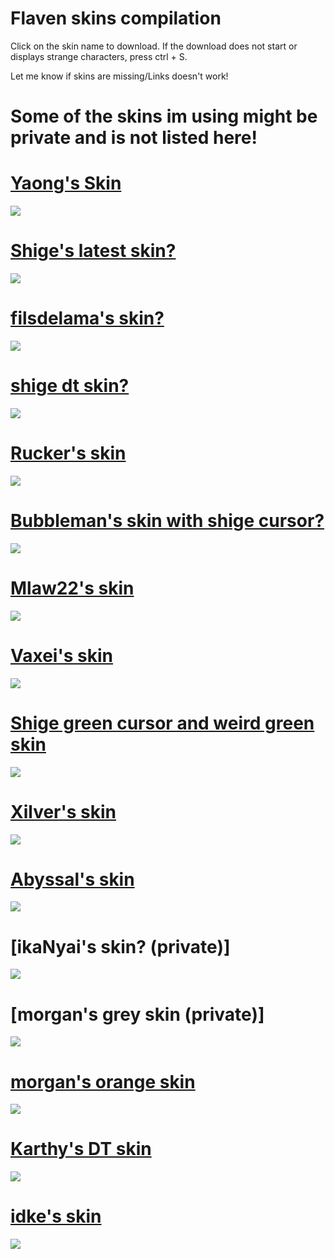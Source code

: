 # Flaven skins compilation


Click on the skin name to download. If the download does not start or displays strange characters, press ctrl + S.

Let me know if skins are missing/Links doesn't work!

# Some of the skins im using might be private and is not listed here!

# [Yaong's Skin](https://puu.sh/t6HtJ/7476506810.osk) 
![](https://flaven.iys.io/QwVBWO.jpg)

# [Shige's latest skin?](https://flaven.iys.io/4U32jp.osk) 
![](https://flaven.iys.io/mauxg2.jpg)

# [filsdelama's skin?](http://puu.sh/v14aa/aac80ff3db.osk) 
![](https://flaven.iys.io/mCtf2M.jpg)

# [shige dt skin?](https://flaven.iys.io/31r9BJ.osk) 
![](https://flaven.iys.io/3fUii3.jpg)

# [Rucker's skin](https://puu.sh/uF8pE.osk) 
![](https://flaven.iys.io/JjHX6P.jpg)

# [Bubbleman's skin with shige cursor?](https://flaven.iys.io/EOu0r1.osk) 
![](https://flaven.iys.io/sbdBQf.jpg)

# [Mlaw22's skin](https://flaven.iys.io/Zfh5wv.osk)
![](https://flaven.iys.io/WxrU6A.jpg)

# [Vaxei's skin](http://puu.sh/uFJx9/27c88251e9.osk)
![](https://flaven.iys.io/yREzRw.jpg)

# [Shige green cursor and weird green skin](https://flaven.iys.io/WCR6ld.osk)
![](https://flaven.iys.io/7WougA.jpg)

# [Xilver's skin](https://flaven.iys.io/mbKP5g.osk)
![](https://flaven.iys.io/mgsLJw.jpg)

# [Abyssal's skin](https://flaven.iys.io/YdWycZ.osk)
![](https://flaven.iys.io/XuRr8I.jpg)

# [ikaNyai's skin? (private)]
![](https://flaven.iys.io/LEvzOq.jpg)

# [morgan's grey skin (private)]
![](https://flaven.iys.io/ge0o4S.jpg)

# [morgan's orange skin](https://flaven.iys.io/XKg2iQ.osk)
![](https://flaven.iys.io/1UeQ7J.jpg)

# [Karthy's DT skin](https://flaven.iys.io/wy6mKG.osk)
![](https://flaven.iys.io/eKek4B.jpg)

# [idke's skin](https://flaven.iys.io/kCTbRT.osk)
![](https://flaven.iys.io/T5cts3.jpg)

